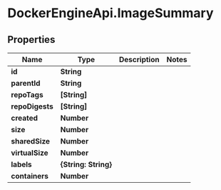 # DockerEngineApi.ImageSummary

## Properties
Name | Type | Description | Notes
------------ | ------------- | ------------- | -------------
**id** | **String** |  | 
**parentId** | **String** |  | 
**repoTags** | **[String]** |  | 
**repoDigests** | **[String]** |  | 
**created** | **Number** |  | 
**size** | **Number** |  | 
**sharedSize** | **Number** |  | 
**virtualSize** | **Number** |  | 
**labels** | **{String: String}** |  | 
**containers** | **Number** |  | 


